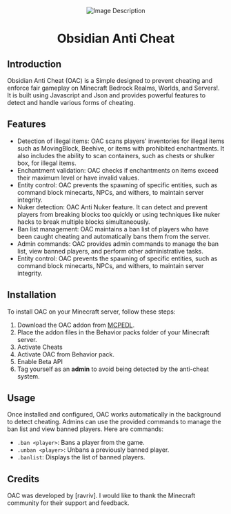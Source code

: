 <p align="center">
  <img src="https://i.postimg.cc/bN0BYxYs/pack-icon.png)" alt="Image Description">
</p>
<h1 align="center">Obsidian Anti Cheat</h1>
<p align="center">
  <h2>Introduction</h2>
</p>
Obsidian Anti Cheat (OAC) is a Simple designed to prevent cheating and enforce fair gameplay on Minecraft Bedrock Realms, Worlds, and Servers!. It is built using Javascript and Json and provides powerful features to detect and handle various forms of cheating.

## Features

- Detection of illegal items: OAC scans players' inventories for illegal items such as MovingBlock, Beehive, or items with prohibited enchantments. It also includes the ability to scan containers, such as chests or shulker box, for illegal items.
- Enchantment validation: OAC checks if enchantments on items exceed their maximum level or have invalid values.
- Entity control: OAC prevents the spawning of specific entities, such as command block minecarts, NPCs, and withers, to maintain server integrity.
- Nuker detection: OAC Anti Nuker feature. It can detect and prevent players from breaking blocks too quickly or using techniques like nuker hacks to break multiple blocks simultaneously.
- Ban list management: OAC maintains a ban list of players who have been caught cheating and automatically bans them from the server.
- Admin commands: OAC provides admin commands to manage the ban list, view banned players, and perform other administrative tasks.
- Entity control: OAC prevents the spawning of specific entities, such as command block minecarts, NPCs, and withers, to maintain server integrity.

## Installation

To install OAC on your Minecraft server, follow these steps:

1. Download the OAC addon from [MCPEDL](https://mcpedl.com/obsidian-anti-cheat/).
2. Place the addon files in the Behavior packs folder of your Minecraft server.
3. Activate Cheats
4. Activate OAC from Behavior pack.
5. Enable Beta API
6. Tag yourself as an **admin** to avoid being detected by the anti-cheat system.

## Usage

Once installed and configured, OAC works automatically in the background to detect cheating. Admins can use the provided commands to manage the ban list and view banned players. Here are commands:

- `.ban <player>`: Bans a player from the game.
- `.unban <player>`: Unbans a previously banned player.
- `.banlist`: Displays the list of banned players.

## Credits

OAC was developed by [ravriv]. I would like to thank the Minecraft community for their support and feedback.

